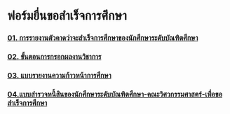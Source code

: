 # ฟอร์มยื่นขอสำเร็จการศึกษา

### [01. การรายงานตัวคาดว่าจะสำเร็จการศึกษาของนักศึกษาระดับบัณฑิตศึกษา](/files/doc_download/mas_logis/ฟอร์มยื่นขอสำเร็จการศึกษา/การรายงานตัวคาดว่าจะสำเร็จการศึกษาของนักศึกษาระดับบัณฑิตศึกษา.pdf)

### [02. ขั้นตอนการกรอกผลงานวิชาการ](/files/doc_download/mas_logis/ฟอร์มยื่นขอสำเร็จการศึกษา/ขั้นตอนการกรอกผลงานวิชาการ.pdf)

### [03. แบบรายงานความก้าวหน้าการศึกษา](/files/doc_download/mas_logis/ฟอร์มยื่นขอสำเร็จการศึกษา/แบบรายงานความก้าวหน้าการศึกษา.doc)

### [04.แบบสำรวจหนี้สินของนักศึกษาระดับบัณฑิตศึกษา-คณะวิศวกรรมศาสตร์-เพื่อขอสำเร็จการศึกษา](/files/doc_download/mas_logis/ฟอร์มยื่นขอสำเร็จการศึกษา/แบบสำรวจหนี้สินของนักศึกษาระดับบัณฑิตศึกษา-คณะวิศวกรรมศาสตร์-เพื่อขอสำเร็จการศึกษา.docx)